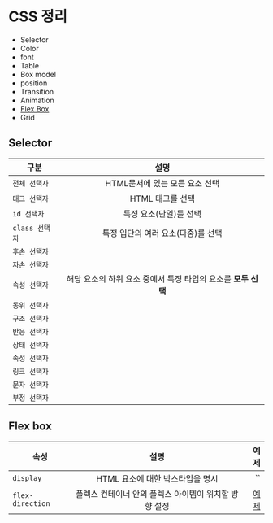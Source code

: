 
# CSS 정리

- Selector
- Color
- font
- Table
- Box model
- position
- Transition
- Animation
- [Flex Box](#flex-box)
- Grid

## Selector
구분 | 설명 
---|:---:
`전체 선택자` | HTML문서에 있는 모든 요소 선택    | 
`태그 선택자` | HTML 태그를 선택                  | 
  `id 선택자` | 특정 요소(단일)를 선택             | 
`class 선택자`| 특정 입단의 여러 요소(다중)를 선택 | 
`후손 선택자` | | 
`자손 선택자` | | 
`속성 선택자` | 해당 요소의 하위 요소 중에서 특정 타입의 요소를 __모두 선택__| 
`동위 선택자` | | 
`구조 선택자` | | 
`반응 선택자` | | 
`상태 선택자` | | 
`속성 선택자` | | 
`링크 선택자` | | 
`문자 선택자` | | 
`부정 선택자` | | 



## Flex box
속성 | 설명 | 예제
---|:---:|---:
`display`        | HTML 요소에 대한 박스타입을 명시 | ``
`flex-direction` | 플렉스 컨테이너 안의 플렉스 아이템이 위치할 방향 설정 | [예제](flexBox/CSS-flexBox-display.html)


